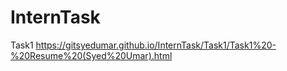 # InternTask
Task1 https://gitsyedumar.github.io/InternTask/Task1/Task1%20-%20Resume%20(Syed%20Umar).html
